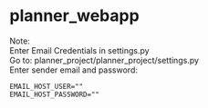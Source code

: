 # planner_webapp

Note:  
Enter Email Credentials in settings.py  
Go to: planner_project/planner_project/settings.py  
  Enter sender email and password:  
    
    EMAIL_HOST_USER=""  
    EMAIL_HOST_PASSWORD=""  
